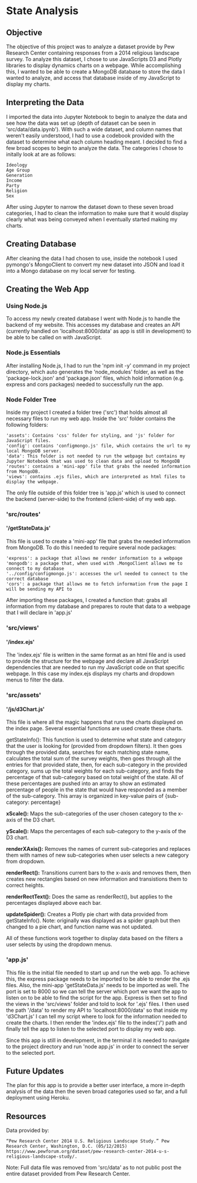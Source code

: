 # State Analysis

## Objective

The objective of this project was to analyze a dataset provide by Pew Research Center containing responses from a 2014 religious landscape survey.  To analyze this dataset, I chose to use JavaScripts D3 and Plotly libraries to display dynamics charts on a webpage.  While accomplishing this, I wanted to be able to create a MongoDB database to store the data I wanted to analyze, and access that database inside of my JavaScript to display my charts.

## Interpreting the Data

I imported the data into Jupyter Notebook to begin to analyze the data and see how the data was set up (depth of dataset can be seen in 'src/data/data.ipynb').  With such a wide dataset, and column names that weren't easily understood, I had to use a codebook provided with the dataset to determine what each column heading meant. I decided to find a few broad scopes to begin to analyze the data.  The categories I chose to initally look at are as follows:

	Ideology
	Age Group
	Generation
	Income
	Party
	Religion
	Sex

After using Jupyter to narrow the dataset down to these seven broad categories, I had to clean the information to make sure that it would display clearly what was being conveyed when I eventually started making my charts.

## Creating Database

After cleaning the data I had chosen to use, inside the notebook I used pymongo's MongoClient to convert my new dataset into JSON and load it into a Mongo database on my local server for testing.

## Creating the Web App

### Using Node.js

To access my newly created database I went with Node.js to handle the backend of my website.  This accesses my database and creates an API (currently handled on 'localhost:8000/data' as app is still in development) to be able to be called on with JavaScript.

### Node.js Essentials

After installing Node.js, I had to run the 'npm init -y' command in my project directory, which auto generates the 'node_modules' folder, as well as the 'package-lock.json' and 'package.json' files, which hold information (e.g. express and cors packages) needed to successfully run the app.

### Node Folder Tree

Inside my project I created a folder tree ('src') that holds almost all necessary files to run my web app.  Inside the 'src' folder contains the following folders:

	'assets': Contains 'css' folder for styling, and 'js' folder for JavaScript files.
	'config': contains 'configmongo.js' file, which contains the url to my local MongoDB server.
	'data': This folder is not needed to run the webpage but contains my Jupyter Notebook that was used to clean data and upload to MongoDB
	'routes': contains a 'mini-app' file that grabs the needed information from MongoDB.
	'views': contains .ejs files, which are interpreted as html files to display the webpage.

The only file outside of this folder tree is 'app.js' which is used to connect the backend (server-side) to the frontend (client-side) of my web app.

### 'src/routes'

#### '/getStateData.js'

This file is used to create a 'mini-app' file that grabs the needed information from MongoDB.  To do this I needed to require several node packages:

	'express': a package that allows me render information to a webpage
	'mongodb': a package that, when used with .MongoClient allows me to connect to my database
	'../config/configmongo.js': accesses the url needed to connect to the correct database
	'cors': a package that allows me to fetch information from the page I will be sending my API to

After importing these packages, I created a function that:
	grabs all information from my database and prepares to route that data to a webpage that I will declare in 'app.js'

### 'src/views'

#### '/index.ejs'

The 'index.ejs' file is written in the same format as an html file and is used to provide the structure for the webpage and declare all JavaScript dependencies that are needed to run my JavaScript code on that specific webpage.  In this case my index.ejs displays my charts and dropdown menus to filter the data.

### 'src/assets'

#### '/js/d3Chart.js'

This file is where all the magic happens that runs the charts displayed on the index page. Several essential functions are used create these charts.

getStateInfo(): This function is used to determine what state and category that the user is looking for (provided from dropdown filters).  It then goes through the provided data, searches for each matching state name, calculates the total sum of the survey weights, then goes through all the entries for that provided state, then, for each sub-category in the provided category, sums up the total weights for each sub-category, and finds the percentage of that sub-category based on total weight of the state.  All of these percentages are pushed into an array to show an estimated percentage of people in the state that would have responded as a member of the sub-category. This array is organized in key-value pairs of {sub-category: percentage}

**xScale():** Maps the sub-categories of the user chosen category to the x-axis of the D3 chart.

**yScale():** Maps the percentages of each sub-category to the y-axis of the D3 chart.

**renderXAxis():** Removes the names of current sub-categories and replaces them with names of new sub-categories when user selects a new category from dropdown.

**renderRect():** Transitions current bars to the x-axis and removes them, then creates new rectangles based on new information and transistions them to correct heights.

**renderRectText():** Does the same as renderRect(), but applies to the percentages displayed above each bar.

**updateSpider():** Creates a Plotly pie chart with data provided from getStateInfo(). Note: originally was displayed as a spider graph but then changed to a pie chart, and function name was not updated.

All of these functions work together to display data based on the filters a user selects by using the dropdown menus.

### 'app.js'

This file is the initial file needed to start up and run the web app.  To achieve this, the express package needs to be imported to be able to render the .ejs files.  Also, the mini-app 'getStateData.js' needs to be imported as well.  The port is set to 8000 so we can tell the server which port we want the app to listen on to be able to find the script for the app.  Express is then set to find the views in the 'src/views' folder and told to look for '.ejs' files.  I then used the path '/data' to render my API to 'localhost:8000/data' so that inside my 'd3Chart.js' I can tell my script where to look for the information needed to create the charts.  I then render the 'index.ejs' file to the index('/') path and finally tell the app to listen to the selected port to display my web app.

Since this app is still in development, in the terminal it is needed to navigate to the project directory and run 'node app.js' in order to connect the server to the selected port.

## Future Updates

The plan for this app is to provide a better user interface, a more in-depth analysis of the data then the seven broad categories used so far, and a full deployment using Heroku.

## Resources

Data provided by:

	“Pew Research Center 2014 U.S. Religious Landscape Study.” Pew Research Center, Washington, D.C. (05/12/2015) https://www.pewforum.org/dataset/pew-research-center-2014-u-s-religious-landscape-study/.

Note: Full data file was removed from 'src/data' as to not public post the entire dataset provided from Pew Research Center.